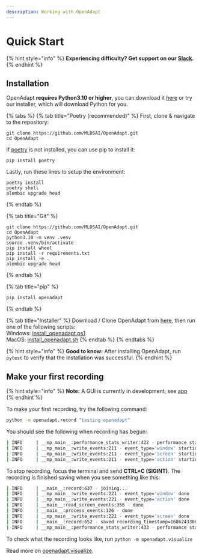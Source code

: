 ```yaml
---
description: Working with OpenAdapt
---
```


# Quick Start

{% hint style="info" %}
**Experiencing difficulty? Get support on our** [**Slack**](https://join.slack.com/t/mldsai/shared\_invite/zt-1uf94nn7r-qcQnS\~hinLPKftUapNzbuw)**.**
{% endhint %}

## Installation

OpenAdapt **requires Python3.10 or higher**, you can download it [here](https://www.python.org/downloads/) or try our installer, which will download Python for you.&#x20;

{% tabs %}
{% tab title="Poetry (recommended)" %}
First, clone & navigate to the repository:

```
git clone https://github.com/MLDSAI/OpenAdapt.git
cd OpenAdapt
```

If [poetry](https://python-poetry.org) is not installed, you can use pip to install it:

```
pip install poetry
```

Lastly, run these lines to setup the environment:

```
poetry install
poetry shell
alembic upgrade head
```
{% endtab %}

{% tab title="Git" %}
```batch
git clone https://github.com/MLDSAI/OpenAdapt.git
cd OpenAdapt
python3.10 -m venv .venv
source .venv/bin/activate
pip install wheel
pip install -r requirements.txt
pip install -e .
alembic upgrade head
```
{% endtab %}

{% tab title="pip" %}
```
pip install openadapt
```
{% endtab %}

{% tab title="Installer" %}
Download / Clone OpenAdapt from [here](https://github.com/MLDSAI/OpenAdapt), then run one of the following scripts:\
Windows: [install\_openadapt.ps1](https://github.com/MLDSAI/OpenAdapt/blob/main/install/install\_openadapt.ps1)\
MacOS:  [install\_openadapt.sh](https://github.com/MLDSAI/OpenAdapt/blob/main/install/install\_openadapt.sh)
{% endtab %}
{% endtabs %}

{% hint style="info" %}
**Good to know:** After installing OpenAdapt, run\
`pytest` to verify that the installation was successful.
{% endhint %}

## Make your first recording

{% hint style="info" %}
**Note:** A GUI is currently in development, see [app](../../reference/api-reference/openadapt-module/app/ "mention")
{% endhint %}

To make your first recording, try the following command:

```sh
python -m openadapt.record "testing openadapt"
```

You should see the following when recording has begun:

```bash
| INFO     | __mp_main__:performance_stats_writer:422 - performance stats writer starting
| INFO     | __mp_main__:write_events:211 - event_type='window' starting
| INFO     | __mp_main__:write_events:211 - event_type='screen' starting
| INFO     | __mp_main__:write_events:211 - event_type='action' starting
```

To stop recording, focus the terminal and send **CTRL+C (SIGINT)**.  The recording is finished saving when you see something like this:

```bash
| INFO     | __main__:record:637 - joining...
| INFO     | __mp_main__:write_events:221 - event_type='window' done
| INFO     | __mp_main__:write_events:221 - event_type='action' done
| INFO     | __main__:read_screen_events:356 - done
| INFO     | __main__:process_events:126 - done
| INFO     | __mp_main__:write_events:221 - event_type='screen' done
| INFO     | __main__:record:652 - saved recording_timestamp=1686243306.393652
| INFO     | __mp_main__:performance_stats_writer:433 - performance stats writer done
```

To check what the recording looks like, run `python -m openadapt.visualize`

Read more on [openadapt.visualize](../../reference/api-reference/openadapt-module/visualize.py.md).
